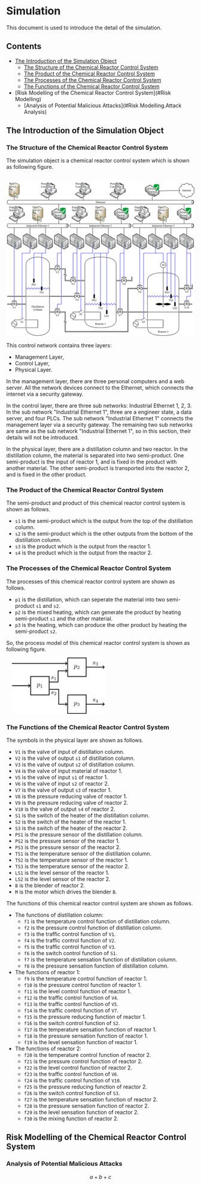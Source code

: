 <script type="text/x-mathjax-config">
MathJax.Hub.Config({
  tex2jax: {inlineMath: [['$','$'], ['\\(','\\)']]}
});
</script>
<script type="text/javascript"
  src="https://d3eoax9i5htok0.cloudfront.net/mathjax/latest/MathJax.js?config=TeX-AMS-MML_HTMLorMML">
</script>

# Simulation
This document is used to introduce the detail of the simulation.

## Contents
* [The Introduction of the Simulation Object](#Introduction)
	- [The Structure of the Chemical Reactor Control System](#Introduction.Structure)
	- [The Product of the Chemical Reactor Control System](#Introduction.Product)
	- [The Processes of the Chemical Reactor Control System](#Introduction.Processes)
	- [The Functions of the Chemical Reactor Control System](#Introduction.Functions)
* [Risk Modelling of the Chemical Reactor Control System](#Risk Modelling)
	- [Analysis of Potential Malicious Attacks](#Risk Modelling.Attack Analysis)


<h2 id="Introduction">The Introduction of the Simulation Object</h2>
<h3 id="Introduction.Structure">The Structure of the Chemical Reactor Control System</h3>

The simulation object is a chemical reactor control system which is shown as following figure.

&#8194;&#8194;<img src="/Figures/Structure.of.Reactor.Control.System.png" alt="Structure of Reactor Control System" />

This control network contains three layers:

* Management Layer,
* Control Layer,
* Physical Layer.

In the management layer, there are three personal computers and a web server. All the network devices connect to the Ethernet, which connects the internet via a security gateway.

In the control layer, there are three sub networks: Industrial Ethernet 1, 2, 3. In the sub network "Industrial Ethernet 1", three are a engineer state, a data server, and four PLCs. The sub network "Industrial Ethernet 1" connects the management layer via a security gateway. The remaining two sub networks are same as the sub network "Industrial Ethernet 1", so in this section, their details will not be introduced.

In the physical layer, there are a distillation column and two reactor. In the distillation column, the material is separated into two semi-product. One semi-product is the input of reactor 1, and is fixed in the product with another material. The other semi-product is transported into the reactor 2, and is fixed in the other product.

<h3 id="Introduction.Product">The Product of the Chemical Reactor Control System</h3>
The semi-product and product of this chemical reactor control system is shown as follows.

* ``s1`` is the semi-product which is the output from the top of the distillation column.
* ``s2`` is the semi-product which is the other outputs from the bottom of the distillation column.
* ``s3`` is the product which is the output from the reactor 1.
* ``s4`` is the product which is the output from the reactor 2.

<h3 id="Introduction.Processes">The Processes of the Chemical Reactor Control System</h3>
The processes of this chemical reactor control system are shown as follows.

* ``p1`` is the distillation, which can seperate the material into two semi-product ``s1`` and ``s2``.
* ``p2`` is the mixed heating, which can generate the product by heating semi-product ``s1`` and the other material.
* ``p3`` is the heating, which can produce the other product by heating the semi-product ``s2``.

So, the process model of this chemical reactor control system is shown as following figure.

&#8194;&#8194;<img src="/Figures/Process.Model.of.Reactor.Control.System.png" width = "250" alt="Process Model of Reactor Control System" />

<h3 id="Introduction.Functions">The Functions of the Chemical Reactor Control System</h3>
The symbols in the physical layer are shown as follows.

* ``V1`` is the valve of input of distillation column.
* ``V2`` is the valve of output ``s1`` of distillation column.
* ``V3`` is the valve of output ``s2`` of distillation column.
* ``V4`` is the valve of input material of reactor 1.
* ``V5`` is the valve of input ``s1`` of reactor 1.
* ``V6`` is the valve of input ``s2`` of reactor 2.
* ``V7`` is the valve of output ``s3`` of reactor 1.
* ``V8`` is the pressure reducing valve of reactor 1.
* ``V9`` is the pressure reducing valve of reactor 2.
* ``V10`` is the valve of output ``s4`` of reactor 2.
* ``S1`` is the switch of the heater of the distillation column.
* ``S2`` is the switch of the heater of the reactor 1.
* ``S3`` is the switch of the heater of the reactor 2.
* ``PS1`` is the pressure sensor of the distillation column.
* ``PS2`` is the pressure sensor of the reactor 1.
* ``PS3`` is the pressure sensor of the reactor 2.
* ``TS1`` is the temperature sensor of the distillation column.
* ``TS2`` is the temperature sensor of the reactor 1.
* ``TS3`` is the temperature sensor of the reactor 2.
* ``LS1`` is the level sensor of the reactor 1.
* ``LS2`` is the level sensor of the reactor 2.
* ``B`` is the blender of reactor 2.
* ``M`` is the motor which drives the blender ``B``.

The functions of this chemical reactor control system are shown as follows.

* The functions of distillation column:
	- ``f1`` is the temperature control function of distillation column.
	- ``f2`` is the pressure control function of distillation column.
	- ``f3`` is the traffic control function of ``V1``.
	- ``f4`` is the traffic control function of ``V2``.
	- ``f5`` is the traffic control function of ``V3``.
	- ``f6`` is the switch control function of ``S1``.
	- ``f7`` is the temperature sensation function of distillation column.
	- ``f8`` is the pressure sensation function of distillation column.
* The functions of reactor 1:
	- ``f9`` is the temperature control function of reactor 1.
	- ``f10`` is the pressure control function of reactor 1.
	- ``f11`` is the level control function of reactor 1.
	- ``f12`` is the traffic control function of ``V4``.
	- ``f13`` is the traffic control function of ``V5``.
	- ``f14`` is the traffic control function of ``V7``.
	- ``f15`` is the pressure reducing function of reactor 1.
	- ``f16`` is the switch control function of ``S2``.
	- ``f17`` is the temperature sensation function of reactor 1.
	- ``f18`` is the pressure sensation function of reactor 1.
	- ``f19`` is the level sensation function of reactor 1.
* The functions of reactor 2:
	- ``f20`` is the temperature control function of reactor 2.
	- ``f21`` is the pressure control function of reactor 2.
	- ``f22`` is the level control function of reactor 2.
	- ``f23`` is the traffic control function of ``V6``.
	- ``f24`` is the traffic control function of ``V10``.
	- ``f25`` is the pressure reducing function of reactor 2.
	- ``f26`` is the switch control function of ``S3``.
	- ``f27`` is the temperature sensation function of reactor 2.
	- ``f28`` is the pressure sensation function of reactor 2.
	- ``f29`` is the level sensation function of reactor 2.
	- ``f30`` is the mixing function of reactor 2.

<h2 id="Risk Modelling">Risk Modelling of the Chemical Reactor Control System</h2>
<h3 id="Risk Modelling.Attack Analysis">Analysis of Potential Malicious Attacks</h3>

$$a+b+c$$